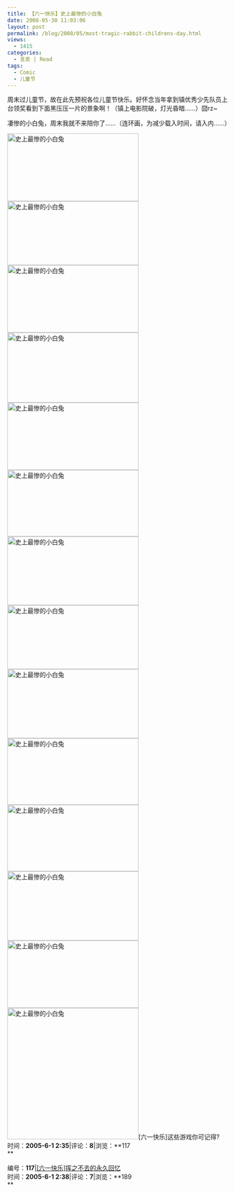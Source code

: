 ```yaml
---
title: 【六一快乐】史上最惨的小白兔
date: 2008-05-30 11:03:06
layout: post
permalink: /blog/2008/05/most-tragic-rabbit-childrens-day.html
views:
  - 1415
categories:
  - 言卖 | Read
tags:
  - Comic
  - 儿童节
---
```

周末过儿童节，故在此先预祝各位儿童节快乐。好怀念当年拿到镇优秀少先队员上台领奖看到下面黑压压一片的景象啊！（镇上电影院破，灯光昏暗……）囧rz~

凄惨的小白兔，周末我就不来陪你了……（连环画，为减少载入时间，请入内……）

<!--more-->

  
<img src="http://mat1.qq.com/joke/images/joke/200801/03/tuzi/01.jpg" alt="史上最惨的小白兔" title="史上最惨的小白兔-01" width="300" height="155" class="aligncenter" />  
<img src="http://mat1.qq.com/joke/images/joke/200801/03/tuzi/02.jpg" alt="史上最惨的小白兔" title="史上最惨的小白兔-02" width="300" height="146" class="aligncenter" />  
<img src="http://mat1.qq.com/joke/images/joke/200801/03/tuzi/03.jpg" alt="史上最惨的小白兔" title="史上最惨的小白兔-03" width="300" height="154" class="aligncenter" />  
<img src="http://mat1.qq.com/joke/images/joke/200801/03/tuzi/04.jpg" alt="史上最惨的小白兔" title="史上最惨的小白兔-04" width="300" height="160" class="aligncenter" />  
<img src="http://mat1.qq.com/joke/images/joke/200801/03/tuzi/05.jpg" alt="史上最惨的小白兔" title="史上最惨的小白兔-05" width="300" height="154" class="aligncenter" />  
<img src="http://mat1.qq.com/joke/images/joke/200801/03/tuzi/06.jpg" alt="史上最惨的小白兔" title="史上最惨的小白兔-06" width="300" height="152" class="aligncenter" />  
<img src="http://mat1.qq.com/joke/images/joke/200801/03/tuzi/07.jpg" alt="史上最惨的小白兔" title="史上最惨的小白兔-07" width="300" height="157" class="aligncenter" />  
<img src="http://mat1.qq.com/joke/images/joke/200801/03/tuzi/08.jpg" alt="史上最惨的小白兔" title="史上最惨的小白兔-08" width="300" height="146" class="aligncenter" />  
<img src="http://mat1.qq.com/joke/images/joke/200801/03/tuzi/09.jpg" alt="史上最惨的小白兔" title="史上最惨的小白兔-09" width="300" height="158" class="aligncenter" />  
<img src="http://mat1.qq.com/joke/images/joke/200801/03/tuzi/10.jpg" alt="史上最惨的小白兔" title="史上最惨的小白兔-10" width="300" height="152" class="aligncenter" />  
<img src="http://mat1.qq.com/joke/images/joke/200801/03/tuzi/11.jpg" alt="史上最惨的小白兔" title="史上最惨的小白兔-11" width="300" height="152" class="aligncenter" />  
<img src="http://mat1.qq.com/joke/images/joke/200801/03/tuzi/12.jpg" alt="史上最惨的小白兔" title="史上最惨的小白兔-12" width="300" height="158" class="aligncenter" />  
<img src="http://mat1.qq.com/joke/images/joke/200801/03/tuzi/13.jpg" alt="史上最惨的小白兔" title="史上最惨的小白兔-13" width="300" height="154" class="aligncenter" />  
<img src="http://mat1.qq.com/joke/images/joke/200801/03/tuzi/14.jpg" alt="史上最惨的小白兔" title="史上最惨的小白兔-14" width="300" class="aligncenter />

我的/Old/存档里面有05年的儿童节转的两篇文：

编号：**116**|[[六一快乐]这些游戏你可记得?][1]  
时间：**2005-6-1 2:35**|评论：**8**|浏览：**117  
**

编号：**117**|[[六一快乐]挥之不去的永久回忆][2]  
时间：**2005-6-1 2:38**|评论：**7**|浏览：**189  
**

 [1]: /old/post/116.html
 [2]: /old/post/117.html